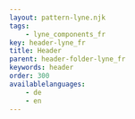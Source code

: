 ```yaml
---
layout: pattern-lyne.njk
tags: 
    - lyne_components_fr
key: header-lyne_fr
title: Header
parent: header-folder-lyne_fr
keywords: header
order: 300
availablelanguages: 
    - de
    - en
---
```

